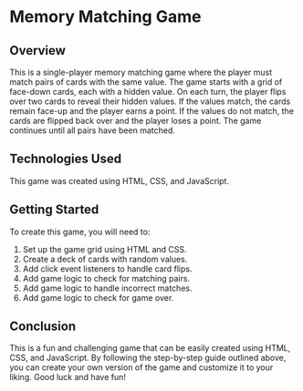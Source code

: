 # Memory Matching Game
 ## Overview
This is a single-player memory matching game where the player must match pairs of cards with the same value. The game starts with a grid of face-down cards, each with a hidden value. On each turn, the player flips over two cards to reveal their hidden values. If the values match, the cards remain face-up and the player earns a point. If the values do not match, the cards are flipped back over and the player loses a point. The game continues until all pairs have been matched.

## Technologies Used
This game was created using HTML, CSS, and JavaScript.

## Getting Started
To create this game, you will need to:

1. Set up the game grid using HTML and CSS.
2. Create a deck of cards with random values.
3. Add click event listeners to handle card flips.
4. Add game logic to check for matching pairs.
5. Add game logic to handle incorrect matches.
6. Add game logic to check for game over.



## Conclusion
This is a fun and challenging game that can be easily created using HTML, CSS, and JavaScript. By following the step-by-step guide outlined above, you can create your own version of the game and customize it to your liking. Good luck and have fun!
